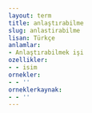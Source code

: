 ```yaml
---
layout: term
title: anlaştırabilme
slug: anlastirabilme
lisan: Türkçe
anlamlar:
- Anlaştırabilmek işi
ozellikler:
- - isim
ornekler:
- - ''
orneklerkaynak:
- - ''
---
```

